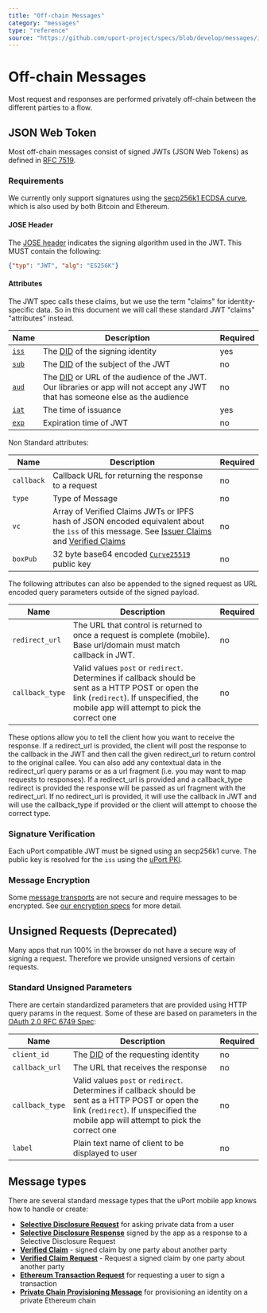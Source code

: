 ```yaml
---
title: "Off-chain Messages"
category: "messages"
type: "reference"
source: "https://github.com/uport-project/specs/blob/develop/messages/index.md"
---
```


# Off-chain Messages

Most request and responses are performed privately off-chain between the different parties to a flow.

## JSON Web Token

Most off-chain messages consist of signed JWTs (JSON Web Tokens) as defined in [RFC 7519](https://tools.ietf.org/html/rfc7519).

### Requirements

We currently only support signatures using the [secp256k1 ECDSA curve](https://en.bitcoin.it/wiki/Secp256k1), which is also used by both Bitcoin and Ethereum.

#### JOSE Header

The [JOSE header](https://tools.ietf.org/html/rfc7519#section-5) indicates the signing algorithm used in the JWT. This MUST contain the following:

```json
{"typ": "JWT", "alg": "ES256K"}
```

#### Attributes

The JWT spec calls these claims, but we use the term "claims" for identity-specific data. So in this document we will call these standard JWT "claims" "attributes" instead.

Name | Description | Required
---- | ----------- | --------
[`iss`](https://tools.ietf.org/html/rfc7519#section-4.1.1) | The [DID](https://w3c-ccg.github.io/did-spec/#decentralized-identifiers-dids) of the signing identity| yes
[`sub`](https://tools.ietf.org/html/rfc7519#section-4.1.2) | The [DID](https://w3c-ccg.github.io/did-spec/#decentralized-identifiers-dids) of the subject of the JWT| no
[`aud`](https://tools.ietf.org/html/rfc7519#section-4.1.3) | The [DID](https://w3c-ccg.github.io/did-spec/#decentralized-identifiers-dids) or URL of the audience of the JWT. Our libraries or app will not accept any JWT that has someone else as the audience| no
[`iat`](https://tools.ietf.org/html/rfc7519#section-4.1.6) | The time of issuance | yes
[`exp`](https://tools.ietf.org/html/rfc7519#section-4.1.4) | Expiration time of JWT | no

Non Standard attributes:

Name | Description | Required
---- | ----------- | --------
`callback` | Callback URL for returning the response to a request | no
`type` | Type of Message | no
`vc` | Array of Verified Claims JWTs or IPFS hash of JSON encoded equivalent about the `iss` of this message. See [Issuer Claims](/messages/claims.md) and [Verified Claims](/messages/verification.md) | no
`boxPub` | 32 byte base64 encoded [`Curve25519`](http://nacl.cr.yp.to/box.html) public key | no

The following attributes can also be appended to the signed request as URL encoded query parameters outside of the signed payload.

Name | Description | Required
---- | ----------- | --------
`redirect_url` | The URL that control is returned to once a request is complete (mobile). Base url/domain must match callback in JWT. | no
`callback_type` | Valid values `post` or `redirect`. Determines if callback should be sent as a HTTP POST or open the link (`redirect`). If unspecified, the mobile app will attempt to pick the correct one| no

These options allow you to tell the client how you want to receive the response. If a redirect_url is provided, the client will post the response to the callback in the JWT and then call the given redirect_url to return control to the original callee. You can also add any contextual data in the redirect_url query params or as a url fragment (i.e. you may want to map requests to responses). If a redirect_url is provided and a callback_type redirect is provided the response will be passed as url fragment with the redirect_url. If no redirect_url is provided, it will use the callback in JWT and will use the callback_type if provided or the client will attempt to choose the correct type.

### Signature Verification

Each uPort compatible JWT must be signed using an secp256k1 curve. The public key is resolved for the `iss` using the [uPort PKI](/pki/index.md).

### Message Encryption

Some [message transports](/transports/index.md) are not secure and require messages to be encrypted. See [our encryption specs](/messages/encryption.md) for more detail.

## Unsigned Requests (Deprecated)

Many apps that run 100% in the browser do not have a secure way of signing a request. Therefore we provide unsigned versions of certain requests.

### Standard Unsigned Parameters

There are certain standardized parameters that are provided using HTTP query params in the request. Some of these are based on parameters in the [OAuth 2.0 RFC 6749 Spec](https://tools.ietf.org/html/rfc6749):

Name | Description | Required
---- | ----------- | --------
`client_id` | The [DID](https://w3c-ccg.github.io/did-spec/#decentralized-identifiers-dids) of the requesting identity | no
`callback_url` | The URL that receives the response | no
`callback_type` | Valid values `post` or `redirect`. Determines if callback should be sent as a HTTP POST or open the link (`redirect`). If unspecified the mobile app will attempt to pick the correct one| no
`label` | Plain text name of client to be displayed to user | no

## Message types

There are several standard message types that the uPort mobile app knows how to handle or create:

- **[Selective Disclosure Request](sharereq.md)** for asking private data from a user
- **[Selective Disclosure Response](shareresp.md)** signed by the app as a response to a Selective Disclosure Request
- **[Verified Claim](verification.md)** - signed claim by one party about another party
- **[Verified Claim Request](verificationreq.md)** - Request a signed claim by one party about another party
- **[Ethereum Transaction Request](tx.md)** for requesting a user to sign a transaction
- **[Private Chain Provisioning Message](privatechain.md)** for provisioning an identity on a private Ethereum chain
